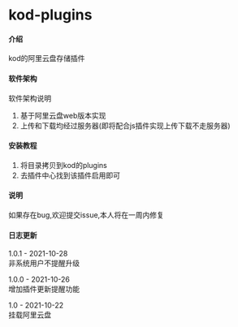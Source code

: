# kod-plugins

#### 介绍
kod的阿里云盘存储插件

#### 软件架构
软件架构说明
1. 基于阿里云盘web版本实现
2. 上传和下载均经过服务器(即将配合js插件实现上传下载不走服务器)

#### 安装教程

1.  将目录拷贝到kod的plugins
2.  去插件中心找到该插件启用即可

#### 说明
 如果存在bug,欢迎提交issue,本人将在一周内修复

#### 日志更新
1.0.1 - 2021-10-28  
非系统用户不提醒升级  

1.0.0 - 2021-10-26  
增加插件更新提醒功能  

1.0 - 2021-10-22  
挂载阿里云盘  
